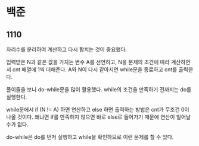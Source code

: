# 백준

## 1110

자리수를 분리하여 계산하고 다시 합치는 것이 중요했다.

입력받은 N과 같은 값을 가지는 변수 A를 선언하고, N을 문제의 조건에 따라 계산하면서 cnt 배열에 1씩 더해준다. A와 N이 다시 같아지면 while문을 종료하고 cnt를 출력한다.

풀이들을 보니 do-while문을 많이 활용했다. while의 조건을 만족하기 전까지는 do를 실행한다.

while문에서 if (N != A) 하면 연산하고 else 하면 출력하는 방법은 cnt가 무조건 0이 나올 것이다. 왜냐면 if를 만족하지 않으면 바로 else로 들어가기 때문에 연산이 일어날 수가 없다.

do-while은 do를 먼저 실행하고 while을 확인하므로 이런 문제를 할 수 있다.